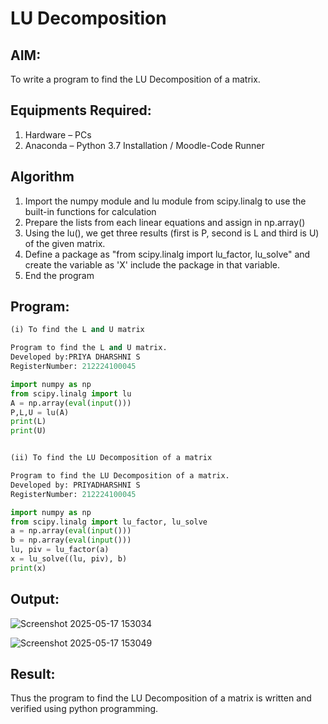 # LU Decomposition 

## AIM:
To write a program to find the LU Decomposition of a matrix.

## Equipments Required:
1. Hardware – PCs
2. Anaconda – Python 3.7 Installation / Moodle-Code Runner

## Algorithm
1. Import the numpy module and lu module from scipy.linalg to use the built-in
functions for calculation
2. Prepare the lists from each linear equations and assign in np.array()
3. Using the lu(), we get three results (first is P, second is L and third is U) of the given
matrix.
4. Define a package as "from scipy.linalg import lu_factor, lu_solve" and create the
variable as 'X' include the package in that variable.
5. End the program

## Program:
```PYTHON
(i) To find the L and U matrix

Program to find the L and U matrix.
Developed by:PRIYA DHARSHNI S
RegisterNumber: 212224100045

import numpy as np
from scipy.linalg import lu
A = np.array(eval(input()))
P,L,U = lu(A)
print(L)
print(U)


(ii) To find the LU Decomposition of a matrix

Program to find the LU Decomposition of a matrix.
Developed by: PRIYADHARSHNI S
RegisterNumber: 212224100045

import numpy as np
from scipy.linalg import lu_factor, lu_solve
a = np.array(eval(input()))
b = np.array(eval(input()))
lu, piv = lu_factor(a)
x = lu_solve((lu, piv), b)
print(x)

```
## Output:
![Screenshot 2025-05-17 153034](https://github.com/user-attachments/assets/61f42318-1a40-4b4e-bf94-e0c9ee2fc362)

![Screenshot 2025-05-17 153049](https://github.com/user-attachments/assets/d7784cc7-8e27-49ee-b827-f1683f2aa62f)



## Result:
Thus the program to find the LU Decomposition of a matrix is written and verified using python programming.

